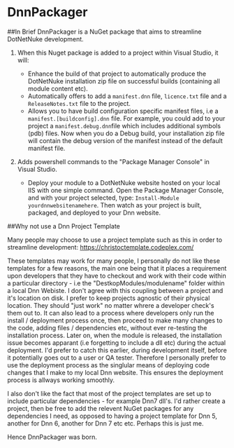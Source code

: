 # DnnPackager

##In Brief
DnnPackager is a NuGet package that aims to streamline DotNetNuke development.

1. When this Nuget package is added to a project within Visual Studio, it will:
    - Enhance the build of that project to automatically produce the DotNetNuke installation zip file on successful builds (containing all module content etc).
    - Automatically offers to add a `manifest.dnn` file, `licence.txt` file and a `ReleaseNotes.txt` file to the project.
    - Allows you to have build configuration specific manifest files, i.e a `manifest.[buildconfig].dnn` file. For example, you could add to your project a `manifest.debug.dnn`file which includes additional symbols (pdb) files. Now when you do a Debug build, your installation zip file will contain the debug version of the manifest instead of the default manifest file.

2. Adds powershell commands to the "Package Manager Console" in Visual Studio.
    - Deploy your module to a DotNetNuke website hosted on your local IIS with one simple command. Open the Package Manager Console, and with your project selected, type: `Install-Module yourdnnwebsitenamehere`. Then watch as your project is built, packaged, and deployed to your Dnn website. 

##Why not use a Dnn Project Template

Many people may choose to use a project template such as this in order to streamline development: https://christoctemplate.codeplex.com/

These templates may work for many people, I personally do not like these templates for a few reasons, the main one being that it places a requirement upon developers that they have to checkout and work with their code within a particular directory - i.e the "DestkopModules/modulename" folder within a local Dnn Webiste. I don't agree with this coupling between a project and it's location on disk. I prefer to keep projects agnostic of their physical location. They should "just work" no matter whrere a developer check's them out to. It can also lead to a process where developers only run the install / deployment process once, then proceed to make many changes to the code, adding files / dependencies etc, without ever re-testing the installation process. Later on, when the module is released, the installation issue becomes apparant (i.e forgetting to include a dll etc) during the actual deployment. I'd prefer to catch this earlier, during development itself, before it potentially goes out to a user or QA tester. Therefore I personally prefer to use the deployment process as the singlular means of deploying code changes that I make to my local Dnn website. This ensures the deployment process is allways working smoothly.

I also don't like the fact that most of the project templates are set up to include particular dependencies - for example Dnn7 dll's. I'd rather create a project, then be free to add the relevent NuGet packages for any dependencies I need, as opposed to having a project template for Dnn 5, another for Dnn 6, another for Dnn 7 etc etc. Perhaps this is just me.

Hence DnnPackager was born.


